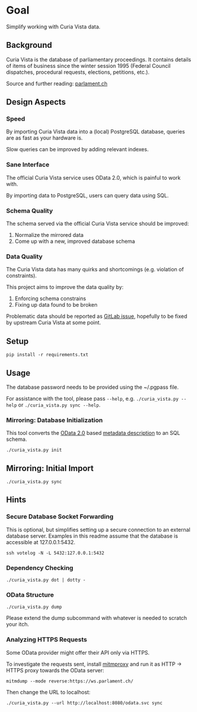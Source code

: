 # Goal

Simplify working with Curia Vista data.

## Background

Curia Vista is the database of parliamentary proceedings. It contains details of items of business since the winter
session 1995 (Federal Council dispatches, procedural requests, elections, petitions, etc.).

Source and further reading: [parlament.ch](https://www.parlament.ch/en/ratsbetrieb/curia-vista)

## Design Aspects

### Speed

By importing Curia Vista data into a (local) PostgreSQL database, queries are as fast as your hardware is.

Slow queries can be improved by adding relevant indexes.

### Sane Interface

The official Curia Vista service uses OData 2.0, which is painful to work with.

By importing data to PostgreSQL, users can query data using SQL.

### Schema Quality

The schema served via the official Curia Vista service should be improved:

1) Normalize the mirrored data
2) Come up with a new, improved database schema

### Data Quality

The Curia Vista data has many quirks and shortcomings (e.g. violation of constraints).

This project aims to improve the data quality by:

1) Enforcing schema constrains
2) Fixing up data found to be broken

Problematic data should be reported as [GitLab issue](https://gitlab.com/votelog/data-provider-curia-vista), hopefully
to be fixed by upstream Curia Vista at some point.

## Setup

```console
pip install -r requirements.txt
```

## Usage

The database password needs to be provided using the ~/.pgpass file.

For assistance with the tool, please pass `--help`, e.g. `./curia_vista.py --help` or `./curia_vista.py sync --help`.

### Mirroring: Database Initialization

This tool converts the [OData 2.0](https://www.odata.org/documentation/odata-version-2-0/) based
[metadata description](https://ws.parlament.ch/OData.svc/$metadata) to an SQL schema.

```console
./curia_vista.py init
```

## Mirroring: Initial Import

```console
./curia_vista.py sync
```

## Hints

### Secure Database Socket Forwarding

This is optional, but simplifies setting up a secure connection to an external database server. Examples in this readme
assume that the database is accessible at 127.0.0.1:5432.

```console
ssh votelog -N -L 5432:127.0.0.1:5432
```

### Dependency Checking

```console
./curia_vista.py dot | dotty -
```

### OData Structure

```console
./curia_vista.py dump
```

Please extend the dump subcommand with whatever is needed to scratch your itch.

### Analyzing HTTPS Requests

Some OData provider might offer their API only via HTTPS.

To investigate the requests sent, install [mitmproxy](https://mitmproxy.org/) and run it as HTTP -> HTTPS proxy towards
the OData server:

```console
mitmdump --mode reverse:https://ws.parlament.ch/
```

Then change the URL to localhost:

```console
./curia_vista.py --url http://localhost:8080/odata.svc sync
```

